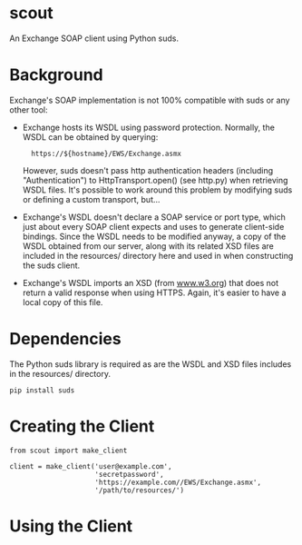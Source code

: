 scout
=====

An Exchange SOAP client using Python suds.

# Background

Exchange's SOAP implementation is not 100% compatible with suds or any other tool:

 - Exchange hosts its WSDL using password protection. Normally, the WSDL can be
   obtained by querying:

         https://${hostname}/EWS/Exchange.asmx

   However, suds doesn't pass http authentication headers (including "Authentication") 
   to HttpTransport.open() (see http.py) when retrieving WSDL files. It's possible to 
   work around this problem by modifying suds or defining a custom transport, but...

 - Exchange's WSDL doesn't declare a SOAP service or port type, which just about every
   SOAP client expects and uses to generate client-side bindings. Since the WSDL needs
   to be modified anyway, a copy of the WSDL obtained from our server, along with
   its related XSD files are included in the resources/ directory here and used in
   when constructing the suds client.

 - Exchange's WSDL imports an XSD (from www.w3.org) that does not return a valid response
   when using HTTPS. Again, it's easier to have a local copy of this file.

# Dependencies

The Python suds library is required as are the WSDL and XSD files includes in the resources/
directory.

    pip install suds

# Creating the Client

    from scout import make_client

    client = make_client('user@example.com',
                         'secretpassword',
                         'https://example.com//EWS/Exchange.asmx',
                         '/path/to/resources/')

# Using the Client

